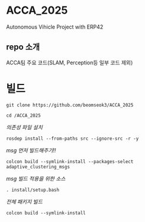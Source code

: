 # ACCA_2025
Autonomous Vihicle Project with ERP42 

## repo 소개
ACCA팀 주요 코드(SLAM, Perception등 일부 코드 제외)

# 빌드
    git clone https://github.com/beomseok3/ACCA_2025

    cd /ACCA_2025

*의존성 파일 설치*

    rosdep install --from-paths src --ignore-src -r -y

*msg 먼저 빌드해주기!!*

    colcon build --symlink-install --packages-select adaptive_clustering_msgs

*msg 빌드 적용을 위한 소스*

    . install/setup.bash

*전체 패키지 빌드*

    colcon build --symlink-install

